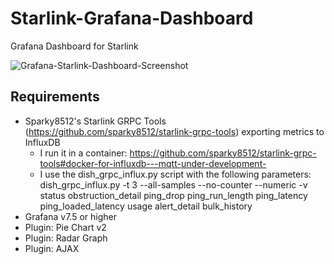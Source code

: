 # Starlink-Grafana-Dashboard
Grafana Dashboard for Starlink

![Grafana-Starlink-Dashboard-Screenshot](https://user-images.githubusercontent.com/6382844/126184441-a308ba83-20e5-4ff1-812d-f1971c59971d.PNG)

## Requirements
- Sparky8512's Starlink GRPC Tools (https://github.com/sparky8512/starlink-grpc-tools) exporting metrics to InfluxDB
  - I run it in a container: https://github.com/sparky8512/starlink-grpc-tools#docker-for-influxdb---mqtt-under-development-
  - I use the dish_grpc_influx.py script with the following parameters: dish_grpc_influx.py -t 3 --all-samples --no-counter --numeric -v status obstruction_detail ping_drop ping_run_length ping_latency ping_loaded_latency usage alert_detail bulk_history
- Grafana v7.5 or higher
- Plugin: Pie Chart v2
- Plugin: Radar Graph
- Plugin: AJAX
